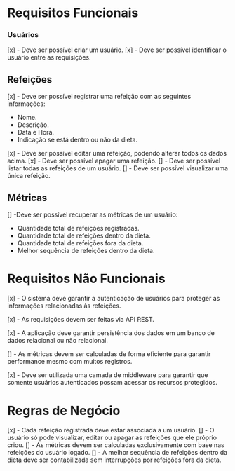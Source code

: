 # Requisitos Funcionais

### Usuários
[x] - Deve ser possível criar um usuário.
[x] - Deve ser possível identificar o usuário entre as requisições.

## Refeições
[x] - Deve ser possível registrar uma refeição com as seguintes informações:

- Nome.
- Descrição.
- Data e Hora.
- Indicação se está dentro ou não da dieta.

[x] - Deve ser possível editar uma refeição, podendo alterar todos os dados acima.
[x] - Deve ser possível apagar uma refeição.
[] - Deve ser possível listar todas as refeições de um usuário.
[] - Deve ser possível visualizar uma única refeição.

## Métricas

[] -Deve ser possível recuperar as métricas de um usuário:

- Quantidade total de refeições registradas.
- Quantidade total de refeições dentro da dieta.
- Quantidade total de refeições fora da dieta.
- Melhor sequência de refeições dentro da dieta.

# Requisitos Não Funcionais
[x] - O sistema deve garantir a autenticação de usuários para proteger as informações relacionadas às refeições.

[x] - As requisições devem ser feitas via API REST.

[x] - A aplicação deve garantir persistência dos dados em um banco de dados relacional ou não relacional.

[] - As métricas devem ser calculadas de forma eficiente para garantir performance mesmo com muitos registros.

[x] - Deve ser utilizada uma camada de middleware para garantir que somente usuários autenticados possam acessar os recursos protegidos.

# Regras de Negócio
[x] - Cada refeição registrada deve estar associada a um usuário.
[] - O usuário só pode visualizar, editar ou apagar as refeições que ele próprio criou.
[] - As métricas devem ser calculadas exclusivamente com base nas refeições do usuário logado.
[] - A melhor sequência de refeições dentro da dieta deve ser contabilizada sem interrupções por refeições fora da dieta.
